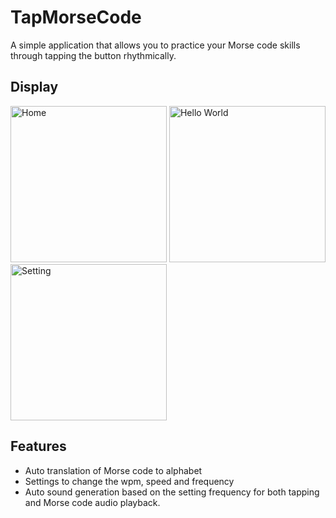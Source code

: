 # TapMorseCode
A simple application that allows you to practice your Morse code skills through tapping the button rhythmically.

## Display
<img src="https://www.dropbox.com/s/our8yz7hnlo37d4/MTap3.jpg?raw=1" alt="Home" width="250"/> <img src="https://www.dropbox.com/s/hfgiicjqcc22ctu/MTap2.jpg?raw=1" alt="Hello World" width="250"/> <img src="https://www.dropbox.com/s/g2hxxgxl5zf8ll3/MTap1.jpg?raw=1" alt="Setting" width="250"/>

## Features
* Auto translation of Morse code to alphabet
* Settings to change the wpm, speed and frequency
* Auto sound generation based on the setting frequency for both tapping and Morse code audio playback.

